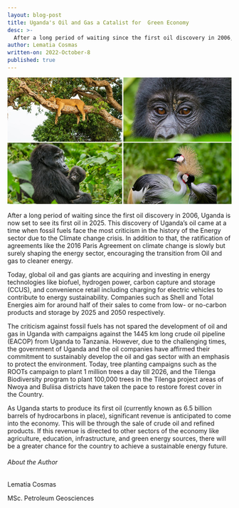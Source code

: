 ```yaml
---
layout: blog-post
title: Uganda's Oil and Gas a Catalist for  Green Economy
desc: >-
  After a long period of waiting since the first oil discovery in 2006, Uganda is now set to see its first oil in 2025.
author: Lematia Cosmas
written-on: 2022-October-8
published: true
---
```



![Crested Crane](\images\blogimages\crestedcrane.png)

After a long period of waiting since the first oil discovery in 2006, Uganda is now set to see its first oil in 2025. This discovery of Uganda’s oil came at a time when fossil fuels face the most criticism in the history of the Energy sector due to the Climate change crisis. In addition to that, the ratification of agreements like the 2016 Paris Agreement on climate change is slowly but surely shaping the energy sector, encouraging the transition from Oil and gas to cleaner energy.


Today, global oil and gas giants are acquiring and investing in energy technologies like biofuel, hydrogen power, carbon capture and storage (CCUS), and convenience retail including charging for electric vehicles to contribute to energy sustainability. Companies such as Shell and Total Energies aim for around half of their sales to come from low- or no-carbon products and storage by 2025 and 2050 respectively. 


The criticism against fossil fuels has not spared the development of oil and gas in Uganda with campaigns against the 1445 km long crude oil pipeline (EACOP) from Uganda to Tanzania. However, due to the challenging times, the government of Uganda and the oil companies have affirmed their commitment to sustainably develop the oil and gas sector with an emphasis to protect the environment. Today, tree planting campaigns such as the ROOTs campaign to plant 1 million trees a day till 2026, and the Tilenga Biodiversity program to plant 100,000 trees in the Tilenga project areas of Nwoya and Buliisa districts have taken the pace to restore forest cover in the Country.


As Uganda starts to produce its first oil (currently known as 6.5 billion barrels of hydrocarbons in place), significant revenue is anticipated to come into the economy. This will be through the sale of crude oil and refined products. If this revenue is directed to other sectors of the economy like agriculture, education, infrastructure, and green energy sources, there will be a greater chance for the country to achieve a sustainable energy future. 


###### About the Author

Lematia Cosmas

MSc. Petroleum Geosciences
